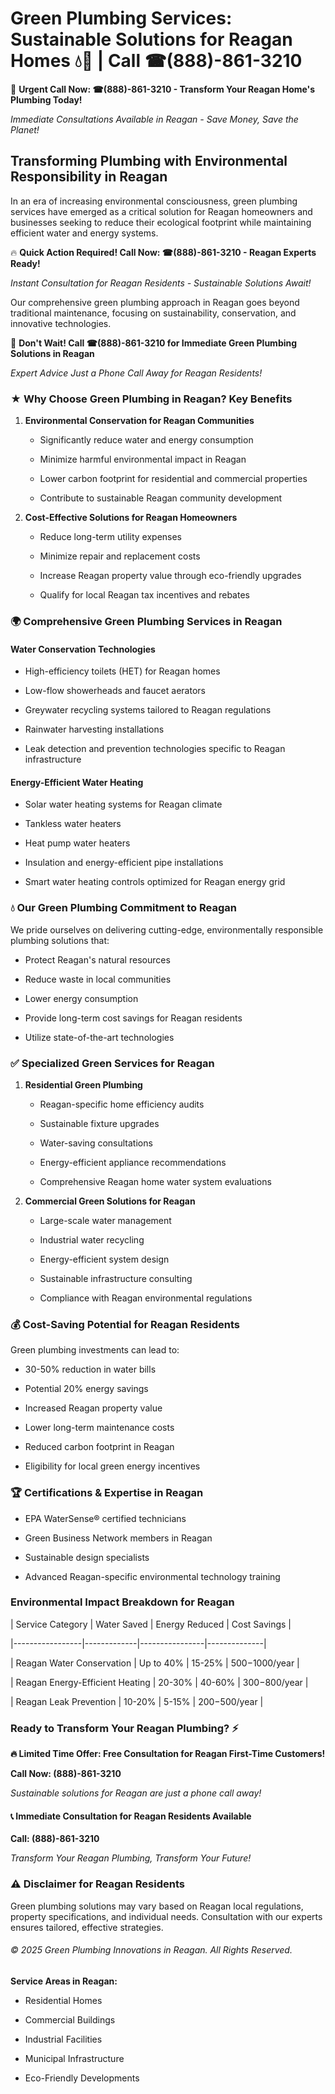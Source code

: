 # Green Plumbing Services: Sustainable Solutions for Reagan Homes 💧🌿 | Call ☎(888)-861-3210

🚨 **Urgent Call Now: ☎(888)-861-3210 - Transform Your Reagan Home's Plumbing Today!**
*Immediate Consultations Available in Reagan - Save Money, Save the Planet!*

## Transforming Plumbing with Environmental Responsibility in Reagan

In an era of increasing environmental consciousness, green plumbing services have emerged as a critical solution for Reagan homeowners and businesses seeking to reduce their ecological footprint while maintaining efficient water and energy systems. 

🔥 **Quick Action Required! Call Now: ☎(888)-861-3210 - Reagan Experts Ready!**
*Instant Consultation for Reagan Residents - Sustainable Solutions Await!*

Our comprehensive green plumbing approach in Reagan goes beyond traditional maintenance, focusing on sustainability, conservation, and innovative technologies.

🚨 **Don't Wait! Call ☎(888)-861-3210 for Immediate Green Plumbing Solutions in Reagan**
*Expert Advice Just a Phone Call Away for Reagan Residents!*

### ★ Why Choose Green Plumbing in Reagan? Key Benefits

1. **Environmental Conservation for Reagan Communities** 
   - Significantly reduce water and energy consumption
   - Minimize harmful environmental impact in Reagan
   - Lower carbon footprint for residential and commercial properties
   - Contribute to sustainable Reagan community development

2. **Cost-Effective Solutions for Reagan Homeowners** 
   - Reduce long-term utility expenses
   - Minimize repair and replacement costs
   - Increase Reagan property value through eco-friendly upgrades
   - Qualify for local Reagan tax incentives and rebates

### 🌍 Comprehensive Green Plumbing Services in Reagan

#### Water Conservation Technologies
- High-efficiency toilets (HET) for Reagan homes
- Low-flow showerheads and faucet aerators
- Greywater recycling systems tailored to Reagan regulations
- Rainwater harvesting installations
- Leak detection and prevention technologies specific to Reagan infrastructure

#### Energy-Efficient Water Heating
- Solar water heating systems for Reagan climate
- Tankless water heaters
- Heat pump water heaters
- Insulation and energy-efficient pipe installations
- Smart water heating controls optimized for Reagan energy grid

### 💧 Our Green Plumbing Commitment to Reagan

We pride ourselves on delivering cutting-edge, environmentally responsible plumbing solutions that:
- Protect Reagan's natural resources
- Reduce waste in local communities
- Lower energy consumption
- Provide long-term cost savings for Reagan residents
- Utilize state-of-the-art technologies

### ✅ Specialized Green Services for Reagan

1. **Residential Green Plumbing**
   - Reagan-specific home efficiency audits
   - Sustainable fixture upgrades
   - Water-saving consultations
   - Energy-efficient appliance recommendations
   - Comprehensive Reagan home water system evaluations

2. **Commercial Green Solutions for Reagan**
   - Large-scale water management
   - Industrial water recycling
   - Energy-efficient system design
   - Sustainable infrastructure consulting
   - Compliance with Reagan environmental regulations

### 💰 Cost-Saving Potential for Reagan Residents

Green plumbing investments can lead to:
- 30-50% reduction in water bills
- Potential 20% energy savings
- Increased Reagan property value
- Lower long-term maintenance costs
- Reduced carbon footprint in Reagan
- Eligibility for local green energy incentives

### 🏆 Certifications & Expertise in Reagan

- EPA WaterSense® certified technicians
- Green Business Network members in Reagan
- Sustainable design specialists
- Advanced Reagan-specific environmental technology training

### Environmental Impact Breakdown for Reagan

| Service Category | Water Saved | Energy Reduced | Cost Savings |
|-----------------|-------------|----------------|--------------|
| Reagan Water Conservation | Up to 40% | 15-25% | $500-$1000/year |
| Reagan Energy-Efficient Heating | 20-30% | 40-60% | $300-$800/year |
| Reagan Leak Prevention | 10-20% | 5-15% | $200-$500/year |

### Ready to Transform Your Reagan Plumbing? ⚡

**🔥 Limited Time Offer: Free Consultation for Reagan First-Time Customers!**

**Call Now: (888)-861-3210**
*Sustainable solutions for Reagan are just a phone call away!*

#### 📞 Immediate Consultation for Reagan Residents Available

**Call: (888)-861-3210**
*Transform Your Reagan Plumbing, Transform Your Future!*

### ⚠️ Disclaimer for Reagan Residents

Green plumbing solutions may vary based on Reagan local regulations, property specifications, and individual needs. Consultation with our experts ensures tailored, effective strategies.

###### © 2025 Green Plumbing Innovations in Reagan. All Rights Reserved.

**Service Areas in Reagan:** 
- Residential Homes
- Commercial Buildings
- Industrial Facilities
- Municipal Infrastructure
- Eco-Friendly Developments